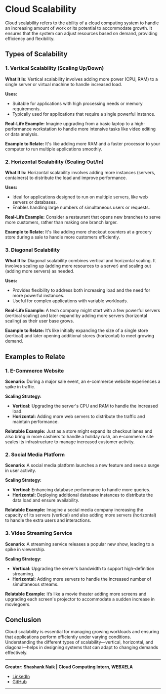# **Cloud Scalability**

Cloud scalability refers to the ability of a cloud computing system to handle an increasing amount of work or its potential to accommodate growth. It ensures that the system can adjust resources based on demand, providing efficiency and flexibility.

## **Types of Scalability**

### **1. Vertical Scalability (Scaling Up/Down)**

**What It Is:**
Vertical scalability involves adding more power (CPU, RAM) to a single server or virtual machine to handle increased load.

**Uses:**
- Suitable for applications with high processing needs or memory requirements.
- Typically used for applications that require a single powerful instance.

**Real-Life Example:**
Imagine upgrading from a basic laptop to a high-performance workstation to handle more intensive tasks like video editing or data analysis.

**Example to Relate:**
It's like adding more RAM and a faster processor to your computer to run multiple applications smoothly.

### **2. Horizontal Scalability (Scaling Out/In)**

**What It Is:**
Horizontal scalability involves adding more instances (servers, containers) to distribute the load and improve performance.

**Uses:**
- Ideal for applications designed to run on multiple servers, like web servers or databases.
- Enables handling large numbers of simultaneous users or requests.

**Real-Life Example:**
Consider a restaurant that opens new branches to serve more customers, rather than making one branch larger.

**Example to Relate:**
It's like adding more checkout counters at a grocery store during a sale to handle more customers efficiently.

### **3. Diagonal Scalability**

**What It Is:**
Diagonal scalability combines vertical and horizontal scaling. It involves scaling up (adding more resources to a server) and scaling out (adding more servers) as needed.

**Uses:**
- Provides flexibility to address both increasing load and the need for more powerful instances.
- Useful for complex applications with variable workloads.

**Real-Life Example:**
A tech company might start with a few powerful servers (vertical scaling) and later expand by adding more servers (horizontal scaling) as their user base grows.

**Example to Relate:**
It’s like initially expanding the size of a single store (vertical) and later opening additional stores (horizontal) to meet growing demand.

## **Examples to Relate**

### **1. E-Commerce Website**

**Scenario:**
During a major sale event, an e-commerce website experiences a spike in traffic.

**Scaling Strategy:**
- **Vertical:** Upgrading the server's CPU and RAM to handle the increased load.
- **Horizontal:** Adding more web servers to distribute the traffic and maintain performance.

**Relatable Example:**
Just as a store might expand its checkout lanes and also bring in more cashiers to handle a holiday rush, an e-commerce site scales its infrastructure to manage increased customer activity.

### **2. Social Media Platform**

**Scenario:**
A social media platform launches a new feature and sees a surge in user activity.

**Scaling Strategy:**
- **Vertical:** Enhancing database performance to handle more queries.
- **Horizontal:** Deploying additional database instances to distribute the data load and ensure availability.

**Relatable Example:**
Imagine a social media company increasing the capacity of its servers (vertical) and also adding more servers (horizontal) to handle the extra users and interactions.

### **3. Video Streaming Service**

**Scenario:**
A streaming service releases a popular new show, leading to a spike in viewership.

**Scaling Strategy:**
- **Vertical:** Upgrading the server’s bandwidth to support high-definition streaming.
- **Horizontal:** Adding more servers to handle the increased number of simultaneous streams.

**Relatable Example:**
It’s like a movie theater adding more screens and upgrading each screen's projector to accommodate a sudden increase in moviegoers.

## **Conclusion**

Cloud scalability is essential for managing growing workloads and ensuring that applications perform efficiently under varying conditions. Understanding the different types of scalability—vertical, horizontal, and diagonal—helps in designing systems that can adapt to changing demands effectively.

---

**Creator: Shashank Naik | Cloud Computing Intern, WEBXELA**

- [LinkedIn](https://www.linkedin.com/in/shashank-naik09061319)
- [GitHub](https://github.com/Shashank693)

---
	